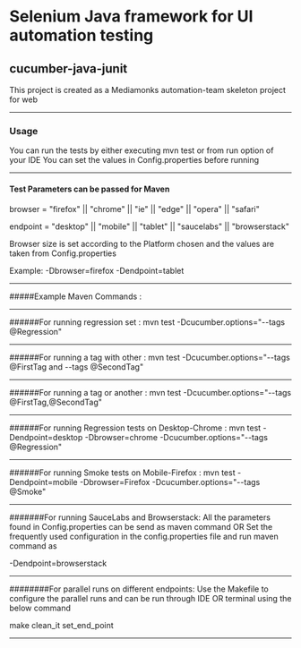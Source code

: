 # Selenium Java framework for UI automation testing

## cucumber-java-junit
This project is created as a Mediamonks automation-team skeleton project for web

***

### Usage
You can run the tests by either executing mvn test or from run option of your IDE
You can set the values in Config.properties before running

***

#### Test  Parameters can be passed for Maven
browser = "firefox" || "chrome" || "ie" || "edge" || "opera" || "safari"

endpoint = "desktop" || "mobile" || "tablet" || "saucelabs" || "browserstack"

Browser size is set according to the Platform chosen and the values are taken from Config.properties

Example:
-Dbrowser=firefox 
-Dendpoint=tablet 

***

#####Example Maven Commands : 

***

######For running regression set :
mvn test -Dcucumber.options="--tags @Regression" 

***

######For running a tag with other :
mvn test -Dcucumber.options="--tags @FirstTag and --tags @SecondTag" 

***

######For running a tag or another :
mvn test -Dcucumber.options="--tags @FirstTag,@SecondTag" 

***

######For running Regression tests on Desktop-Chrome :
mvn test -Dendpoint=desktop -Dbrowser=chrome -Dcucumber.options="--tags @Regression" 

***

######For running Smoke tests on Mobile-Firefox :
mvn test -Dendpoint=mobile -Dbrowser=Firefox -Dcucumber.options="--tags @Smoke" 

***

#######For running SauceLabs and Browserstack:
All the parameters found in Config.properties can be send as maven command OR
Set the frequently used configuration in the config.properties file and run maven command as

-Dendpoint=browserstack

***

########For parallel runs on different endpoints:
Use the Makefile to configure the parallel runs and can be run through IDE OR
terminal using the below command

make clean_it set_end_point

***
